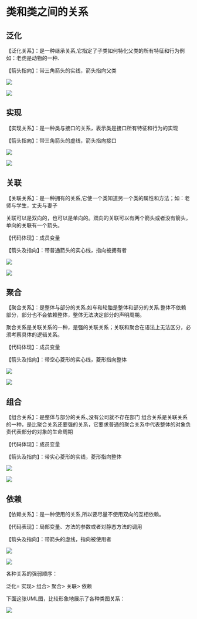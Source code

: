 # 类和类之间的关系

## 泛化

【泛化关系】：是一种继承关系,它指定了子类如何特化父类的所有特征和行为例如：老虎是动物的一种.

【箭头指向】：带三角箭头的实线，箭头指向父类

![](.././doc/02.png)

![](.././doc/09.png)

## 实现

【实现关系】：是一种类与接口的关系，表示类是接口所有特征和行为的实现

【箭头指向】：带三角箭头的虚线，箭头指向接口

![](.././doc/03.png)

![](.././doc/10.png)

## 关联

【关联关系】：是一种拥有的关系,它使一个类知道另一个类的属性和方法；如：老师与学生，丈夫与妻子

关联可以是双向的，也可以是单向的。双向的关联可以有两个箭头或者没有箭头，单向的关联有一个箭头。

【代码体现】：成员变量

【箭头及指向】：带普通箭头的实心线，指向被拥有者

![](.././doc/04.png)

![](.././doc/11.png)

## 聚合

【聚合关系】：是整体与部分的关系.如车和轮胎是整体和部分的关系.整体不依赖部分，部分也不会依赖整体，整体无法决定部分的声明周期。

聚合关系是关联关系的一种，是强的关联关系；关联和聚合在语法上无法区分，必须考察具体的逻辑关系。

【代码体现】：成员变量

【箭头及指向】：带空心菱形的实心线，菱形指向整体

![](.././doc/05.png)

![](.././doc/12.png)

## 组合

【组合关系】：是整体与部分的关系.,没有公司就不存在部门   组合关系是关联关系的一种，是比聚合关系还要强的关系，它要求普通的聚合关系中代表整体的对象负责代表部分的对象的生命周期

【代码体现】：成员变量

【箭头及指向】：带实心菱形的实线，菱形指向整体

![](.././doc/06.png)

![](.././doc/13.png)

## 依赖

【依赖关系】：是一种使用的关系,所以要尽量不使用双向的互相依赖。

【代码表现】：局部变量、方法的参数或者对静态方法的调用

【箭头及指向】：带箭头的虚线，指向被使用者

![](.././doc/07.png)

![](.././doc/14.png)

各种关系的强弱顺序：

泛化= 实现> 组合> 聚合> 关联> 依赖

下面这张UML图，比较形象地展示了各种类图关系：

![](.././doc/08.png)
